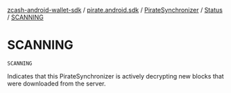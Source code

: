 [zcash-android-wallet-sdk](../../../index.md) / [pirate.android.sdk](../../index.md) / [PirateSynchronizer](../index.md) / [Status](index.md) / [SCANNING](./-s-c-a-n-n-i-n-g.md)

# SCANNING

`SCANNING`

Indicates that this PirateSynchronizer is actively decrypting new blocks that were downloaded
from the server.

